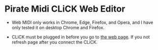 # Pirate Midi CLiCK Web Editor

- Web MIDI only works in Chrome, Edge, Firefox, and Opera, and I have only tested it on desktop Chrome and Firefox.

- CLiCK must be plugged in before you go to [the web page](https://davidbdyer.github.io/piratemidi-click-web-editor/). If you not refresh page after you connect the CLiCK.